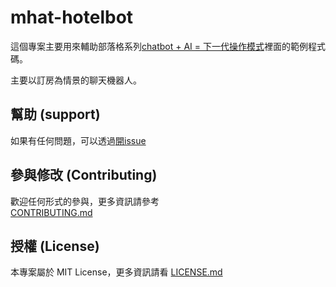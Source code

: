 ﻿# mhat-hotelbot

這個專案主要用來輔助部落格系列[chatbot + AI = 下一代操作模式](http://blog.alantsai.net/tags/%E3%80%8Cchatbot-+-ai-=-%E4%B8%8B%E4%B8%80%E4%BB%A3%E6%93%8D%E4%BD%9C%E6%A8%A1%E5%BC%8F%E3%80%8D)裡面的範例程式碼。

主要以訂房為情景的聊天機器人。

## 幫助 (support)

如果有任何問題，可以透過[開issue](https://github.com/alantsai/mhat-hotelbot/issues/new)

## 參與修改 (Contributing)

歡迎任何形式的參與，更多資訊請參考  
[CONTRIBUTING.md](CONTRIBUTING.md)

## 授權 (License)

本專案屬於 MIT License，更多資訊請看 [LICENSE.md](LICENSE.md)
